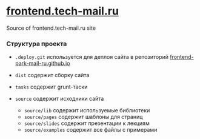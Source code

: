 # [frontend.tech-mail.ru](http://frontend.tech-mail.ru/)
Source of frontend.tech-mail.ru site

### Структура проекта

- `.deploy.git` используется для деплоя сайта в репозиторий [frontend-park-mail-ru.github.io](https://github.com/frontend-park-mail-ru/frontend-park-mail-ru.github.io)
- `dist` содержит сборку сайта
- `tasks` содержит grunt-таски
- `source` содержит исходники сайта
  
  - `source/lib` содержит используемые библиотеки
  - `source/pages` содержит шаблоны для страниц 
  - `source/slides` содержит презентации к лекциям
  - `source/examples` содержит все файлы с примерами
